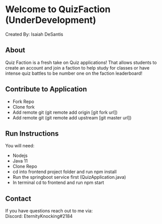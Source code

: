 # Welcome to QuizFaction (UnderDevelopment)
Created By: Isaiah DeSantis

## About
Quiz Faction is a fresh take on Quiz applications! 
That allows students to create an account and join a faction to help study for classes or have intense quiz battles to be number one on the faction leaderboard!

## Contribute to Application
- Fork Repo 
- Clone fork 
- Add remote git (git remote add origin [git fork url])
- Add remote git (git remote add upstream [git master url])

## Run Instructions
You will need:
- Nodejs
- Java 11
- Clone Repo
- cd into frontend project folder and run npm install
- Run the springboot service first (QuizApplication.java)
- In terminal cd to frontend and run npm start 

## Contact 
If you have questions reach out to me via:  
Discord: EternityKnocking#2184
